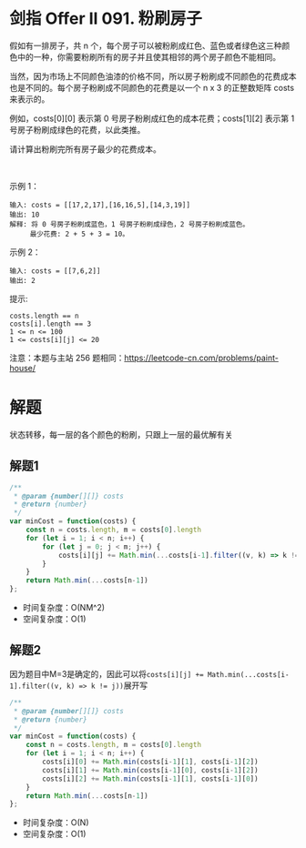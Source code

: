 # 剑指 Offer II 091. 粉刷房子

假如有一排房子，共 n 个，每个房子可以被粉刷成红色、蓝色或者绿色这三种颜色中的一种，你需要粉刷所有的房子并且使其相邻的两个房子颜色不能相同。

当然，因为市场上不同颜色油漆的价格不同，所以房子粉刷成不同颜色的花费成本也是不同的。每个房子粉刷成不同颜色的花费是以一个 n x 3 的正整数矩阵 costs 来表示的。

例如，costs[0][0] 表示第 0 号房子粉刷成红色的成本花费；costs[1][2] 表示第 1 号房子粉刷成绿色的花费，以此类推。

请计算出粉刷完所有房子最少的花费成本。

 

示例 1：
```
输入: costs = [[17,2,17],[16,16,5],[14,3,19]]
输出: 10
解释: 将 0 号房子粉刷成蓝色，1 号房子粉刷成绿色，2 号房子粉刷成蓝色。
     最少花费: 2 + 5 + 3 = 10。
```
示例 2：
```
输入: costs = [[7,6,2]]
输出: 2
```

提示:
```
costs.length == n
costs[i].length == 3
1 <= n <= 100
1 <= costs[i][j] <= 20
```

注意：本题与主站 256 题相同：https://leetcode-cn.com/problems/paint-house/


# 解题
状态转移，每一层的各个颜色的粉刷，只跟上一层的最优解有关
## 解题1
```js
/**
 * @param {number[][]} costs
 * @return {number}
 */
var minCost = function(costs) {
    const n = costs.length, m = costs[0].length
    for (let i = 1; i < n; i++) { 
        for (let j = 0; j < m; j++) {
            costs[i][j] += Math.min(...costs[i-1].filter((v, k) => k != j))
        }
    }
    return Math.min(...costs[n-1])
};
```
- 时间复杂度：O(NM^2)
- 空间复杂度：O(1)

## 解题2
因为题目中M=3是确定的，因此可以将`costs[i][j] += Math.min(...costs[i-1].filter((v, k) => k != j))`展开写
```js
/**
 * @param {number[][]} costs
 * @return {number}
 */
var minCost = function(costs) {
    const n = costs.length, m = costs[0].length
    for (let i = 1; i < n; i++) { 
        costs[i][0] += Math.min(costs[i-1][1], costs[i-1][2])
        costs[i][1] += Math.min(costs[i-1][0], costs[i-1][2])
        costs[i][2] += Math.min(costs[i-1][1], costs[i-1][0]) 
    }
    return Math.min(...costs[n-1])
};
```
- 时间复杂度：O(N)
- 空间复杂度：O(1)